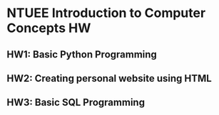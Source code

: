# NTUEE Introduction to Computer Concepts HW
## HW1: Basic Python Programming
## HW2: Creating personal website using HTML
## HW3: Basic SQL Programming
